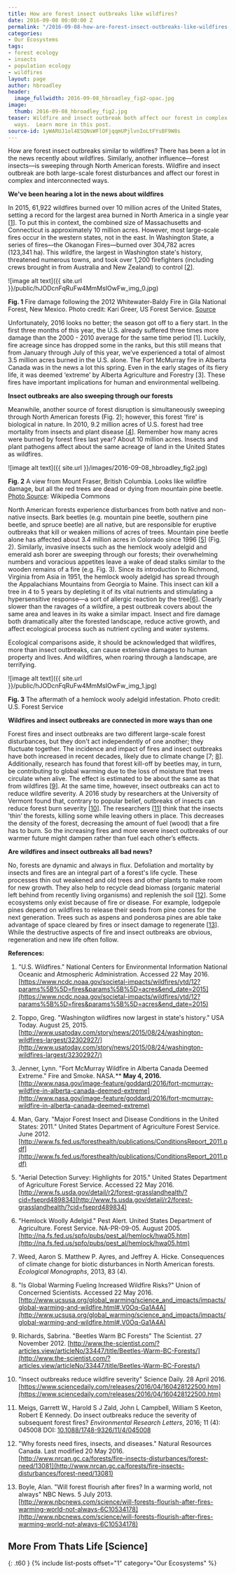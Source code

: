```yaml
---
title: How are forest insect outbreaks like wildfires?
date: 2016-09-08 00:00:00 Z
permalink: "/2016-09-08-how-are-forest-insect-outbreaks-like-wildfires-HBroadley/"
categories:
- Our Ecosystems
tags:
- forest ecology
- insects
- population ecology
- wildfires
layout: page
author: hbroadley
header:
  image_fullwidth: 2016-09-08_hbroadley_fig2-opac.jpg
image:
  thumb: 2016-09-08_hbroadley_fig2.jpg
teaser: Wildfire and insect outbreak both affect our forest in complex and interconnected
  ways.  Learn more in this post.
source-id: 1yWARUJ1ol4ESQNsWFlOFjqqmUPjlvnIoLtFYsBF9W8s
---
```


How are forest insect outbreaks similar to wildfires? There has been a lot in the news recently about wildfires. Similarly, another influence—forest insects—is sweeping through North American forests.  Wildfire and insect outbreak are both large-scale forest disturbances and affect our forest in complex and interconnected ways.  

**We've been hearing a lot in the news about wildfires**

In 2015, 61,922 wildfires burned over 10 million acres of the United States, setting a record for the largest area burned in North America in a single year [[1](https://www.ncdc.noaa.gov/societal-impacts/wildfires/ytd/12?params%5B%5D=fires&params%5B%5D=acres&end_date=2015)]. To put this in context, the combined size of Massachusetts and Connecticut is approximately 10 million acres. However, most large-scale fires occur in the western states, not in the east.  In Washington State, a series of fires—the Okanogan Fires—burned over 304,782 acres (123,341 ha).  This wildfire, the largest in Washington state's history, threatened numerous towns, and took over 1,200 firefighters (including crews brought in from Australia and New Zealand) to control [[2](http://www.usatoday.com/story/news/2015/08/24/washington-wildfires-largest/32302927/)]. 

![image alt text]({{ site.url }}/public/hJODcnFqRuFw4MmMsIOwFw_img_0.jpg)

**Fig. 1** Fire damage following the 2012 Whitewater-Baldy Fire in Gila National Forest, New Mexico.  Photo credit: Kari Greer, US Forest Service. [Source](https://www.flickr.com/photos/gilaforest/7328749004/in/photostream/) 

Unfortunately, 2016 looks no better; the season got off to a fiery start. In the first three months of this year, the U.S. already suffered three times more damage than the 2000 - 2010 average for the same time period [1].  Luckily, fire acreage since has dropped some in the ranks, but this still means that from January through July of this year, we’ve experienced a total of almost 3.5 million acres burned in the U.S. alone. The Fort McMurray fire in Alberta Canada was in the news a lot this spring. Even in the early stages of its fiery life, it was deemed ‘extreme’ by Alberta Agriculture and Forestry [3]. These fires have important implications for human and environmental wellbeing.

**Insect outbreaks are also sweeping through our forests**

Meanwhile, another source of forest disruption is simultaneously sweeping through North American forests (Fig. 2); however, this forest 'fire' is biological in nature.  In 2010, 9.2 million acres of U.S. forest had tree mortality from insects and plant disease [[4](http://www.fs.fed.us/foresthealth/publications/ConditionsReport_2011.pdf)].  Remember how many acres were burned by forest fires last year? About 10 million acres. Insects and plant pathogens affect about the same acreage of land in the United States as wildfires. 

![image alt text]({{ site.url }}/images/2016-09-08_hbroadley_fig2.jpg)

**Fig. 2** A view from Mount Fraser, British Columbia. Looks like wildfire damage, but all the red trees are dead or dying from mountain pine beetle. [Photo Source](https://commons.wikimedia.org/wiki/File:Mt_Fraser_-_Pine_Beetle_Damage.JPG): Wikipedia Commons 

North American forests experience disturbances from both native and non-native insects.  Bark beetles (e.g. mountain pine beetle, southern pine beetle, and spruce beetle) are all native, but are responsible for eruptive outbreaks that kill or weaken millions of acres of trees. Mountain pine beetle alone has affected about 3.4 million acres in Colorado since 1996 [[5](http://www.fs.usda.gov/detail/r2/forest-grasslandhealth/?cid=fseprd489834)] (Fig. 2). Similarly, invasive insects such as the hemlock wooly adelgid and emerald ash borer are sweeping through our forests; their overwhelming numbers and voracious appetites leave a wake of dead stalks similar to the wooden remains of a fire (e.g. Fig. 3).  Since its introduction to Richmond, Virginia from Asia in 1951, the hemlock wooly adelgid has spread through the Appalachians Mountains from Georgia to Maine. This insect can kill a tree in 4 to 5 years by depleting it of its vital nutrients and stimulating a hypersensitive response—a sort of allergic reaction by the tree[[6](http://na.fs.fed.us/spfo/pubs/pest_al/hemlock/hwa05.htm)]. Clearly slower than the ravages of a wildfire, a pest outbreak covers about the same area and leaves in its wake a similar impact.  Insect and fire damage both dramatically alter the forested landscape, reduce active growth, and affect ecological process such as nutrient cycling and water systems.  

Ecological comparisons aside, it should be acknowledged that wildfires, more than insect outbreaks, can cause extensive damages to human property and lives. And wildfires, when roaring through a landscape, are terrifying.     

![image alt text]({{ site.url }}/public/hJODcnFqRuFw4MmMsIOwFw_img_1.jpg)

**Fig. 3** The aftermath of a hemlock wooly adelgid infestation. Photo credit:  U.S. Forest Service 

**Wildfires and insect outbreaks are connected in more ways than one**

Forest fires and insect outbreaks are two different large-scale forest disturbances, but they don't act independently of one another; they fluctuate together.  The incidence and impact of fires and insect outbreaks have both increased in recent decades, likely due to climate change [7; [8](http://www.ucsusa.org/global_warming/science_and_impacts/impacts/global-warming-and-wildfire.html#.V0Oq-Ga1A4A)].  Additionally, research has found that forest kill-off by beetles may, in turn, be contributing to global warming due to the loss of moisture that trees circulate when alive.  The effect is estimated to be about the same as that from wildfires [[9](http://www.the-scientist.com/?articles.view/articleNo/33447/title/Beetles-Warm-BC-Forests/)].  At the same time, however, insect outbreaks can act to reduce wildfire severity.  A 2016 study by researchers at the University of Vermont found that, contrary to popular belief, outbreaks of insects can reduce forest burn severity [[10](https://www.sciencedaily.com/releases/2016/04/160428122500.htm)]. The researchers [[11](https://www.sciencedaily.com/releases/2016/04/160428122500.htm)] think that the insects 'thin’ the forests, killing some while leaving others in place.  This decreases the density of the forest, decreasing the amount of fuel (wood) that a fire has to burn.  So the increasing fires and more severe insect outbreaks of our warmer future might dampen rather than fuel each other’s effects.  

**Are wildfires and insect outbreaks all bad news?**

No, forests are dynamic and always in flux.  Defoliation and mortality by insects and fires are an integral part of a forest's life cycle.  These processes thin out weakened and old trees and other plants to make room for new growth.  They also help to recycle dead biomass (organic material left behind from recently living organisms) and replenish the soil [[12](http://www.nrcan.gc.ca/forests/fire-insects-disturbances/forest-need/13081)]. Some ecosystems only exist because of fire or disease.  For example, lodgepole pines depend on wildfires to release their seeds from pine cones for the next generation. Trees such as aspens and ponderosa pines are able take advantage of space cleared by fires or insect damage to regenerate [[13](http://www.nbcnews.com/science/will-forests-flourish-after-fires-warming-world-not-always-6C10534178)].  While the destructive aspects of fire and insect outbreaks are obvious, regeneration and new life often follow.  

**References:**

1. "U.S. Wildfires." National Centers for Environmental Information National Oceanic and Atmospheric Administration. Accessed 22 May 2016.  [https://www.ncdc.noaa.gov/societal-impacts/wildfires/ytd/12?params%5B%5D=fires&params%5B%5D=acres&end_date=2015](https://www.ncdc.noaa.gov/societal-impacts/wildfires/ytd/12?params%5B%5D=fires&params%5B%5D=acres&end_date=2015)

2. Toppo, Greg. "Washington wildfires now largest in state's history." USA Today.  August 25, 2015. [http://www.usatoday.com/story/news/2015/08/24/washington-wildfires-largest/32302927/](http://www.usatoday.com/story/news/2015/08/24/washington-wildfires-largest/32302927/) 

3. Jenner, Lynn. "Fort McMurray Wildfire in Alberta Canada Deemed Extreme." Fire and Smoke.  NASA.** **May 4, 2016.** [http://www.nasa.gov/image-feature/goddard/2016/fort-mcmurray-wildfire-in-alberta-canada-deemed-extreme](http://www.nasa.gov/image-feature/goddard/2016/fort-mcmurray-wildfire-in-alberta-canada-deemed-extreme) 

4. Man, Gary. "Major Forest Insect and Disease Conditions in the United States: 2011." United States Department of Agriculture Forest Service. June 2012. [http://www.fs.fed.us/foresthealth/publications/ConditionsReport_2011.pdf](http://www.fs.fed.us/foresthealth/publications/ConditionsReport_2011.pdf) 

5. "Aerial Detection Survey: Highlights for 2015." United States Department of Agriculture Forest Service. Accessed 22 May 2016.   [http://www.fs.usda.gov/detail/r2/forest-grasslandhealth/?cid=fseprd489834](http://www.fs.usda.gov/detail/r2/forest-grasslandhealth/?cid=fseprd489834)

6. "Hemlock Woolly Adelgid." Pest Alert. United States Department of Agriculture.  Forest Service. NA-PR-09-05. August 2005.  [http://na.fs.fed.us/spfo/pubs/pest_al/hemlock/hwa05.htm](http://na.fs.fed.us/spfo/pubs/pest_al/hemlock/hwa05.htm) 

7. Weed, Aaron S. Matthew P. Ayres, and Jeffrey A. Hicke. Consequences of climate change for biotic disturbances in North American forests. *Ecological Monographs*, 2013, 83 (4). 

8. "Is Global Warming Fueling Increased Wildfire Risks?" Union of Concerned Scientists. Accessed 22 May 2016.  [http://www.ucsusa.org/global_warming/science_and_impacts/impacts/global-warming-and-wildfire.html#.V0Oq-Ga1A4A](http://www.ucsusa.org/global_warming/science_and_impacts/impacts/global-warming-and-wildfire.html#.V0Oq-Ga1A4A) 

9. Richards, Sabrina. "Beetles Warm BC Forests" The Scientist. 27 November 2012.  [http://www.the-scientist.com/?articles.view/articleNo/33447/title/Beetles-Warm-BC-Forests/](http://www.the-scientist.com/?articles.view/articleNo/33447/title/Beetles-Warm-BC-Forests/) 

10. "Insect outbreaks reduce wildfire severity" Science Daily.  28 April 2016.  [https://www.sciencedaily.com/releases/2016/04/160428122500.htm](https://www.sciencedaily.com/releases/2016/04/160428122500.htm) 

11. Meigs, Garrett W., Harold S J Zald, John L Campbell, William S Keeton, Robert E Kennedy. Do insect outbreaks reduce the severity of subsequent forest fires? *Environmental Research Letters*, 2016; 11 (4): 045008 DOI: [10.1088/1748-9326/11/4/045008](http://dx.doi.org/10.1088/1748-9326/11/4/045008)

12. "Why forests need fires, insects, and diseases." Natural Resources Canada. Last modified 20 May 2016.  [http://www.nrcan.gc.ca/forests/fire-insects-disturbances/forest-need/13081](http://www.nrcan.gc.ca/forests/fire-insects-disturbances/forest-need/13081)  

13. Boyle, Alan. "Will forest flourish after fires? In a warming world, not always" NBC News. 5 July 2013. [http://www.nbcnews.com/science/will-forests-flourish-after-fires-warming-world-not-always-6C10534178](http://www.nbcnews.com/science/will-forests-flourish-after-fires-warming-world-not-always-6C10534178) 

## More From Thats Life [Science]
{: .t60 }
{% include list-posts offset="1" category="Our Ecosystems" %}
 

